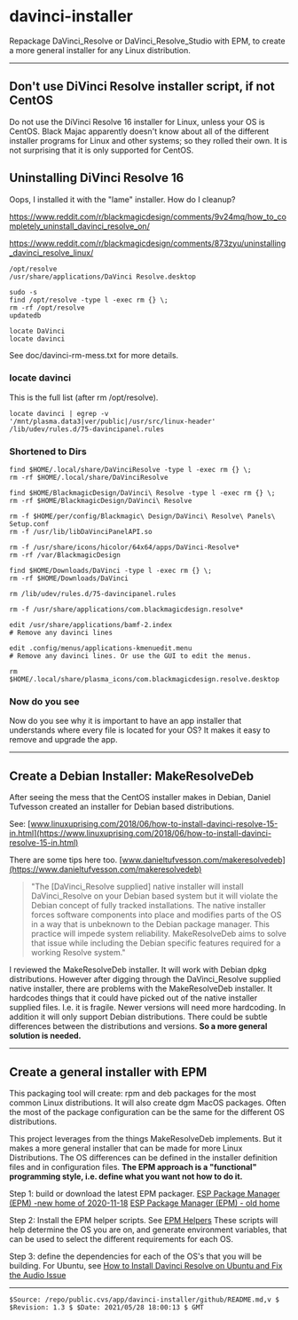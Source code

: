 # davinci-installer
Repackage DaVinci_Resolve or DaVinci_Resolve_Studio with EPM, to create a more general installer for any Linux distribution.

---

## Don't use DiVinci Resolve installer script, if not CentOS

Do not use the DiVinci Resolve 16 installer for Linux, unless your OS
is CentOS. Black Majac apparently doesn't know about all of the
different installer programs for Linux and other systems; so they
rolled their own. It is not surprising that it is only supported for
CentOS.

## Uninstalling DiVinci Resolve 16

Oops, I installed it with the "lame" installer. How do I cleanup?

https://www.reddit.com/r/blackmagicdesign/comments/9v24mq/how_to_completely_uninstall_davinci_resolve_on/

https://www.reddit.com/r/blackmagicdesign/comments/873zyu/uninstalling_davinci_resolve_linux/

    /opt/resolve
    /usr/share/applications/DaVinci Resolve.desktop

    sudo -s
    find /opt/resolve -type l -exec rm {} \;
    rm -rf /opt/resolve
    updatedb

    locate DaVinci
    locate davinci

See doc/davinci-rm-mess.txt for more details.

### locate davinci

This is the full list (after rm /opt/resolve).

    locate davinci | egrep -v '/mnt/plasma.data3|ver/public|/usr/src/linux-header'
    /lib/udev/rules.d/75-davincipanel.rules

### Shortened to Dirs

    find $HOME/.local/share/DaVinciResolve -type l -exec rm {} \;
    rm -rf $HOME/.local/share/DaVinciResolve

    find $HOME/BlackmagicDesign/DaVinci\ Resolve -type l -exec rm {} \;
    rm -rf $HOME/BlackmagicDesign/DaVinci\ Resolve

    rm -f $HOME/per/config/Blackmagic\ Design/DaVinci\ Resolve\ Panels\ Setup.conf
    rm -f /usr/lib/libDaVinciPanelAPI.so

    rm -f /usr/share/icons/hicolor/64x64/apps/DaVinci-Resolve*
    rm -rf /var/BlackmagicDesign

    find $HOME/Downloads/DaVinci -type l -exec rm {} \;
    rm -rf $HOME/Downloads/DaVinci

    rm /lib/udev/rules.d/75-davincipanel.rules

    rm -f /usr/share/applications/com.blackmagicdesign.resolve*

    edit /usr/share/applications/bamf-2.index
    # Remove any davinci lines

    edit .config/menus/applications-kmenuedit.menu
    # Remove any davinci lines. Or use the GUI to edit the menus.

    rm $HOME/.local/share/plasma_icons/com.blackmagicdesign.resolve.desktop

### Now do you see

Now do you see why it is important to have an app installer that
understands where every file is located for your OS? It makes it
easy to remove and upgrade the app.

---

## Create a Debian Installer: MakeResolveDeb

After seeing the mess that the CentOS installer makes in Debian,
Daniel Tufvesson created an installer for Debian based distributions.

See:
[www.linuxuprising.com/2018/06/how-to-install-davinci-resolve-15-in.html](https://www.linuxuprising.com/2018/06/how-to-install-davinci-resolve-15-in.html)
    
There are some tips here too.
[www.danieltufvesson.com/makeresolvedeb](https://www.danieltufvesson.com/makeresolvedeb)

> "The [DaVinci_Resolve supplied] native installer will install
> DaVinci_Resolve on your Debian based system but it will violate the
> Debian concept of fully tracked installations. The native installer
> forces software components into place and modifies parts of the OS
> in a way that is unbeknown to the Debian package manager. This
> practice will impede system reliability. MakeResolveDeb aims to
> solve that issue while including the Debian specific features
> required for a working Resolve system."

I reviewed the MakeResolveDeb installer. It will work with Debian
dpkg distributions. However after digging through the DaVinci_Resolve
supplied native installer, there are problems with the MakeResolveDeb
installer. It hardcodes things that it could have picked out of the
native installer supplied files. I.e. it is fragile. Newer versions
will need more hardcoding. In addition it will only support Debian
distributions. There could be subtle differences between the
distributions and versions. **So a more general solution is needed.**

---

## Create a general installer with EPM

This packaging tool will create: rpm and deb packages for the most
common Linux distributions. It will also create dgm MacOS
packages. Often the most of the package configuration can be the same
for the different OS distributions.

This project leverages from the things MakeResolveDeb implements. But
it makes a more general installer that can be made for more Linux
Distributions.  The OS differences can be defined in the installer
definition files and in configuration files. **The EPM approach is a
"functional" programming style, i.e. define what you want not how to
do it.**</p>

Step 1: build or download the latest EPM packager.
[ESP Package Manager (EPM) -new home of 2020-11-18](https://jimjag.github.io/epm/)
[ESP Package Manager (EPM) - old home](https://www.msweet.org/epm/epm.html)

Step 2: Install the EPM helper scripts. See
[EPM Helpers](https://github.com/TurtleEngr/epm-helpers)
These scripts will help determine the OS you are on, and generate
environment variables, that can be used to select the different
requirements for each OS.

Step 3: define the dependencies for each of the OS's that you will be
building. For Ubuntu, see
[How to Install Davinci Resolve on Ubuntu and Fix the Audio Issue](https://www.alecaddd.com/how-to-install-davinci-resolve-on-ubuntu-and-fix-the-audio-issue/)

---

    $Source: /repo/public.cvs/app/davinci-installer/github/README.md,v $
    $Revision: 1.3 $ $Date: 2021/05/28 18:00:13 $ GMT
